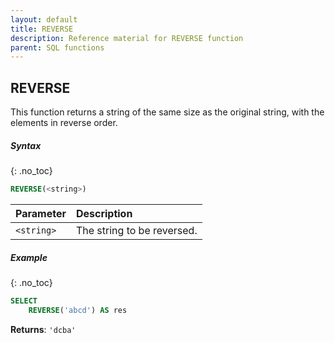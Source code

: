 ```yaml
---
layout: default
title: REVERSE
description: Reference material for REVERSE function
parent: SQL functions
---
```


## REVERSE

This function returns a string of the same size as the original string, with the elements in reverse order.

##### Syntax
{: .no_toc}

```sql
REVERSE(<string>)
```

| Parameter  | Description                |
| :---------- | :-------------------------- |
| `<string>` | The string to be reversed. |

##### Example
{: .no_toc}

```sql
SELECT
	REVERSE('abcd') AS res
```

**Returns**: `'dcba'`
